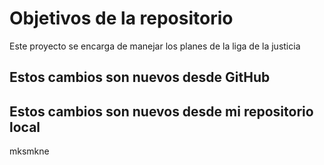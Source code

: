 # Objetivos de la repositorio

Este proyecto se encarga de manejar los planes de la liga de la justicia

## Estos cambios son nuevos  desde GitHub 
## Estos cambios son nuevos desde mi repositorio local
mksmkne
